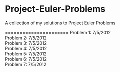 Project-Euler-Problems
======================

A collection of my solutions to Project Euler Problems

======================
Problem 1:  7/5/2012 <br />
Problem 2:  7/5/2012 <br />
Problem 3:  7/5/2012 <br />
Problem 4:  7/5/2012 <br />
Problem 5:  7/5/2012 <br />
Problem 6:  7/5/2012 <br />
Problem 7:  7/5/2012 <br />

